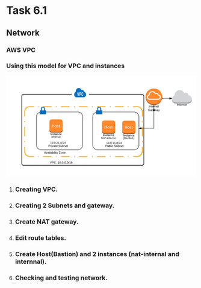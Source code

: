 # Task 6.1

## Network 
### AWS VPC 
### Using this model for VPC and instances

![](img/VPC1010.png)

1. ### Creating VPC.
 
2. ### Creating 2 Subnets and gateway.

3. ### Create NAT gateway.

4. ### Edit route tables.

5. ### Create Host(Bastion) and 2 instances (nat-internal and internnal).

6. ### Checking and testing network.
